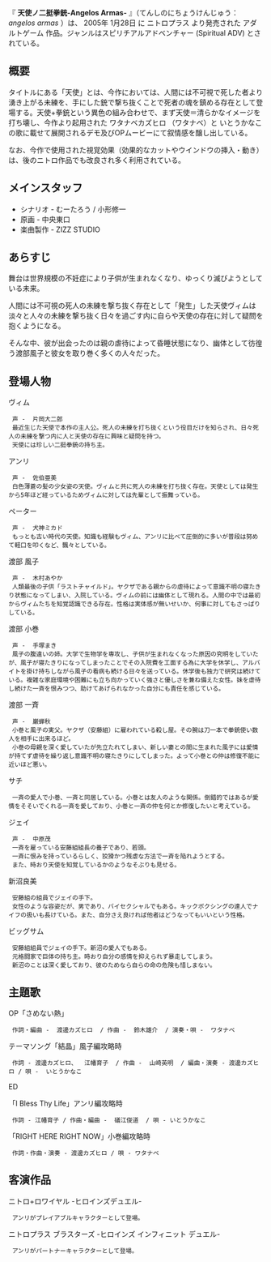 『 **天使ノ二挺拳銃-Angelos Armas-** 』（てんしのにちょうけんじゅう： _angelos armas_ ）は、  2005年
1月28日  に  ニトロプラス  より発売された  アダルトゲーム  作品。ジャンルはスピリチアルアドベンチャー (Spiritual ADV)
とされている。

##  概要  

タイトルにある「天使」とは、今作においては、人間には不可視で死した者より湧き上がる未練を、手にした銃で撃ち抜くことで死者の魂を鎮める存在として登場する。天使+拳銃という異色の組み合わせで、まず天使＝清らかなイメージを打ち壊し、今作より起用された
ワタナベカズヒロ  （ワタナベ）と  いとうかなこ  の歌に載せて展開されるデモ及びOPムービーにて叙情感を醸し出している。

なお、今作で使用された視覚効果（効果的なカットやウインドウの挿入・動き）は、後のニトロ作品でも改良され多く利用されている。

##  メインスタッフ  

  * シナリオ - むーたろう / 小形修一 
  * 原画 -  中央東口 
  * 楽曲製作 -  ZIZZ STUDIO 

##  あらすじ  

舞台は世界規模の不妊症により子供が生まれなくなり、ゆっくり滅びようとしている未来。

人間には不可視の死人の未練を撃ち抜く存在として「発生」した天使ヴィムは淡々と人々の未練を撃ち抜く日々を過ごす内に自らや天使の存在に対して疑問を抱くようになる。

そんな中、彼が出会ったのは親の虐待によって昏睡状態になり、幽体として彷徨う渡部風子と彼女を取り巻く多くの人々だった。

##  登場人物  

ヴィム

     声 -  片岡大二郎 
     最近生じた天使で本作の主人公。死人の未練を打ち抜くという役目だけを知らされ、日々死人の未練を撃つ内に人と天使の存在に興味と疑問を持つ。 
     天使には珍しい二挺拳銃の持ち主。 
アンリ

     声 -  佐伯亜美 
     白色薄蒼の髪の少女姿の天使。ヴィムと共に死人の未練を打ち抜く存在。天使としては発生から5年ほど経っているためヴィムに対しては先輩として振舞っている。 
ペーター

     声 -  犬神ミカド 
     もっとも古い時代の天使。知識も経験もヴィム、アンリに比べて圧倒的に多いが普段は努めて軽口を叩くなど、飄々としている。 
渡部 風子

     声 -  木村あやか 
     人類最後の子供「ラストチャイルド」。ヤクザである親からの虐待によって意識不明の寝たきり状態になってしまい、入院している。ヴィムの前には幽体として現れる。人間の中では最初からヴィムたちを知覚認識できる存在。性格は実体感が無いせいか、何事に対してもさっぱりしている。 
渡部 小巻

     声 -  手塚まき 
     風子の腹違いの姉。大学で生物学を専攻し、子供が生まれなくなった原因の究明をしていたが、風子が寝たきりになってしまったことでその入院費を工面する為に大学を休学し、アルバイトを掛け持ちしながら風子の看病も続ける日々を送っている。休学後も独力で研究は続けている。複雑な家庭環境や困難にも立ち向かっていく強さと優しさを兼ね備えた女性。妹を虐待し続けた一斉を恨みつつ、助けてあげられなかった自分にも責任を感じている。 
渡部 一斉

     声 -  巌蝉秋 
     小巻と風子の実父。ヤクザ（安藤組）に雇われている殺し屋。その腕は刀一本で拳銃使い数人を相手に出来るほど。 
     小巻の母親を深く愛していたが先立たれてしまい、新しい妻との間に生まれた風子には愛情が持てず虐待を繰り返し意識不明の寝たきりにしてしまった。よって小巻との仲は修復不能に近いほど悪い。 
サチ

     一斉の愛人で小巻、一斉と同居している。小巻とは友人のような関係。倒錯的ではあるが愛情をそそいでくれる一斉を愛しており、小巻と一斉の仲を何とか修復したいと考えている。 
ジェイ

     声 -  中原茂 
     一斉を雇っている安藤組組長の養子であり、若頭。 
     一斉に恨みを持っているらしく、狡猾かつ残虐な方法で一斉を陥れようとする。 
     また、時おり天使を知覚しているかのようなそぶりも見せる。 
新沼良美

     安藤組の組員でジェイの手下。 
     女性のような容姿だが、男であり、バイセクシャルでもある。キックボクシングの達人でナイフの扱いも長けている。また、自分さえ良ければ他者はどうなってもいいという性格。 
ビッグサム

     安藤組組員でジェイの手下。新沼の愛人でもある。 
     元格闘家で巨体の持ち主。時おり自分の感情を抑えられず暴走してしまう。 
     新沼のことは深く愛しており、彼のためなら自らの命の危険も惜しまない。 

##  主題歌  

OP「さめない熱」

     作詞・編曲 -  渡邊カズヒロ  / 作曲 -  鈴木雄介  / 演奏・唄 -  ワタナベ 
テーマソング「結晶」風子編攻略時

     作詞 - 渡邊カズヒロ、  江幡育子  / 作曲 -  山崎英明  / 編曲・演奏 - 渡邊カズヒロ / 唄 -  いとうかなこ 
ED

    

「I Bless Thy Life」アンリ編攻略時

     作詞 - 江幡育子 / 作曲・編曲 -  礒江俊道  / 唄 - いとうかなこ 
「RIGHT HERE RIGHT NOW」小巻編攻略時

     作詞・作曲・演奏 - 渡邊カズヒロ / 唄 - ワタナベ 

##  客演作品  

ニトロ+ロワイヤル -ヒロインズデュエル-

     アンリがプレイアブルキャラクターとして登場。 
ニトロプラス ブラスターズ -ヒロインズ インフィニット デュエル-

     アンリがパートナーキャラクターとして登場。 

